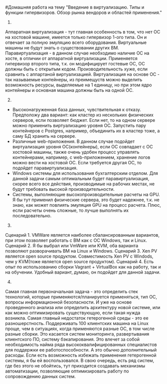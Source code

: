 #Домашняя работа на тему "Введение в виртуализацию. Типы и функции гипервизоров. Обзор рынка вендоров и областей применения."

1.
Аппаратная виртуализация - тут главная особенность в том, что нет ОС на хостовой машине, имеется только гипервизор 1-ого типа. Он и отвечает за полную эмуляцию всего оборудования. Виртуальные машины не будут знать о существовании других ВМ. 
Паравиртуализация -  в данном случае необходимо наличие ОС на хосте, в отличии от аппаратной виртуализации. Применяется гипервизор второго типа, т.к. он модифицирует гостевые ОС, ОС должны быть с открытым кодом. Производительность хуже, если сравнить с аппартаной виртуализацией.
Виртуализация на основе ОС - так называемые контейнеры, из преимещуств можно
выделить возможность ресурсы, выделяемые на 1 единицу, но при этом ядро контейнеры и основная машина должны быть на одной ОС.

2.
- Высоконагруженная база данных, чувствительная к отказу. Предположу два вариант: как кластер из нескольких физических серверов, если позволяет бюджет. Если нет, то на одном сервере можно применить виртуализацию уровня ОС. Запустить пару контейнеров с Postgres, например, объединить их в кластер тоже, а саму БД хранить на сервере.
- Различные web-приложения. В данном случае подойдет виртуализация уровня ОС(контейнеры), если ОС совпадает с ОС хостовой машины, также очень удобен процесс управлять контейнерами, например, с web-приложением, хранение логов можно вести на хостовой ОС. Если требуется другая ОС, то подойдет паравиртуализация.
- Windows системы для использования бухгалтерским отделом. Для данной задачи самым оптимальным будет паравиртуализация, скорее всего все действия, производимые на рабочих местах, не будут требовать высокой производительности.
- Системы, выполняющие высокопроизводительные расчеты на GPU. Я бы тут применил физические сервера, это будет надежнее, т.к. не знаю, как может повлиять эмуляция GPU на процесс расчета. Плюс, если расчеты очень сложные, то лучше выполнять их последовательно. 

3.
Сценарий 1. VMWare является наиболее сбалансированным вариантов, при этом позволяет работать с ВМ как c ОС Windows, так и Linux.
Сценарий 2. Я бы выбрал или VmWare или KVM, оба варианта позволяют разворачивать ВМ на Linux и Windows. 
Сценарий 3. Xen PV является open source продуктом. Совместимость Xen PV с Windods, чем у  KVM(тоже является open source продуктом).
Сценарий 4. Есть опыт по использованию сборки Vagrant + VirtualBox как на работу, так и на обучении. Удобный вариант, думаю, он подойдет для данной задачи. 

4.
Самая главная первоначальная задача - это определить стек технологий, которые применяются/планируется применяться, тип ОС, вопросы информационной безопасности. И уже на основе проведенного анализа или определить архитектуру новой системе, или как можно оптимизировать существующую, если такая нужда возникла. Самая главный недостаток гетерогенной среды - это ее разношерстность. Поддерживать 100 клиентских машина на Linux проще, чем в ситуациях, когда применяются разные ОС, в том числе разные сборки. Это касается систем мониторинга, развертывания клиентского ПО, систему бэкапирования. Это влечет за собой необходимость найма ряда высококвалифицированных специалистов для поддержки ее работоспособности.  А это обычно дополнительный расходы. 
Если есть возможность избежать применения гетерогенной системы, я бы ей воспользовался. В свою очередь, есть ряд систем, где без этого не обойтись, тут приходится создавать механизмы автоматизации, позволяющие оптимизировать работу по сопровождению данных систем.

